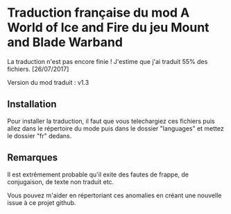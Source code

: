 # Traduction française du mod A World of Ice and Fire du jeu Mount and Blade Warband

La traduction n'est pas encore finie ! J'estime que j'ai traduit 55% des fichiers. [26/07/2017]

Version du mod traduit : v1.3

## Installation

Pour installer la traduction, il faut que vous telechargiez ces fichiers puis allez dans le répertoire du mode puis dans le dossier "languages" et mettez le dossier "fr" dedans.

## Remarques

Il est extrêmement probable qu'il exite des fautes de frappe, de conjugaison, de texte non traduit etc.

Vous pouvez m'aider en répertoriant ces anomalies en créant une nouvelle issue à ce projet github.
